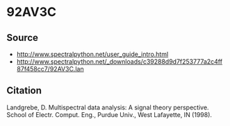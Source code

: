 # 92AV3C

## Source

* http://www.spectralpython.net/user_guide_intro.html
* http://www.spectralpython.net/_downloads/c39288d9d7f253777a2c4ff87f458cc7/92AV3C.lan

## Citation

Landgrebe, D. Multispectral data analysis: A signal theory perspective. School of Electr. Comput. Eng., Purdue Univ., West Lafayette, IN (1998).
